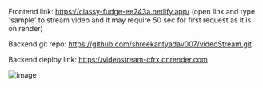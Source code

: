 Frontend link:
https://classy-fudge-ee243a.netlify.app/ (open link and type 'sample' to stream video and it may require 50 sec for first request as it is on render)

Backend git repo:
https://github.com/shreekantyadav007/videoStream.git

Backend deploy link:
https://videostream-cfrx.onrender.com

![image](https://github.com/user-attachments/assets/b73641ea-0c91-460d-9237-1eefd871a261)
